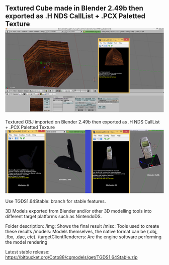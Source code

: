 Textured Cube made in Blender 2.49b then exported as .H NDS CallList + .PCX Paletted Texture 
![ToolchainGenericDS](img/blender-nds-example.png)
--
Textured OBJ imported on Blender 2.49b then exported as .H NDS CallList + .PCX Paletted Texture 
![ToolchainGenericDS](img/NDSmodel2.png)

Use TGDS1.64Stable: branch for stable features.

3D Models exported from Blender and/or other 3D modelling tools into different target platforms such as NintendoDS.

Folder description:
/img: Shows the final result
/misc: Tools used to create these results
/models: Models themselves, the native format can be (.obj, .fbx, .dae, etc). 
/targetClientRenderers: Are the engine software performing the model rendering


Latest stable release:
https://bitbucket.org/Coto88/cgmodels/get/TGDS1.64Stable.zip

